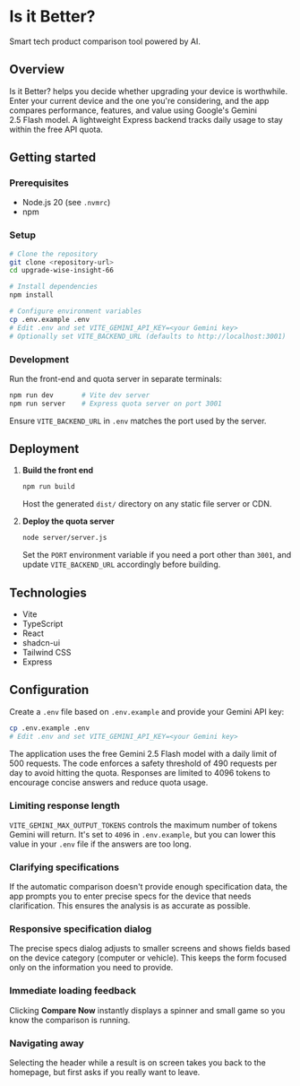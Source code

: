 # Is it Better?

Smart tech product comparison tool powered by AI.

## Overview

Is it Better? helps you decide whether upgrading your device is worthwhile. Enter your current device and the one you're considering, and the app compares performance, features, and value using Google's Gemini 2.5 Flash model. A lightweight Express backend tracks daily usage to stay within the free API quota.

## Getting started

### Prerequisites
- Node.js 20 (see `.nvmrc`)
- npm

### Setup

```sh
# Clone the repository
git clone <repository-url>
cd upgrade-wise-insight-66

# Install dependencies
npm install

# Configure environment variables
cp .env.example .env
# Edit .env and set VITE_GEMINI_API_KEY=<your Gemini key>
# Optionally set VITE_BACKEND_URL (defaults to http://localhost:3001)
```

### Development

Run the front-end and quota server in separate terminals:

```sh
npm run dev       # Vite dev server
npm run server    # Express quota server on port 3001
```

Ensure `VITE_BACKEND_URL` in `.env` matches the port used by the server.

## Deployment

1. **Build the front end**

   ```sh
   npm run build
   ```

   Host the generated `dist/` directory on any static file server or CDN.

2. **Deploy the quota server**

   ```sh
   node server/server.js
   ```

   Set the `PORT` environment variable if you need a port other than `3001`, and update `VITE_BACKEND_URL` accordingly before building.

## Technologies

- Vite
- TypeScript
- React
- shadcn-ui
- Tailwind CSS
- Express

## Configuration

Create a `.env` file based on `.env.example` and provide your Gemini API key:

```bash
cp .env.example .env
# Edit .env and set VITE_GEMINI_API_KEY=<your Gemini key>
```

The application uses the free Gemini 2.5 Flash model with a daily limit of 500 requests. The code enforces a safety threshold of 490 requests per day to avoid hitting the quota. Responses are limited to 4096 tokens to encourage concise answers and reduce quota usage.

### Limiting response length
`VITE_GEMINI_MAX_OUTPUT_TOKENS` controls the maximum number of tokens Gemini will return. It's set to `4096` in `.env.example`, but you can lower this value in your `.env` file if the answers are too long.

### Clarifying specifications
If the automatic comparison doesn't provide enough specification data, the app prompts you to enter precise specs for the device that needs clarification. This ensures the analysis is as accurate as possible.

### Responsive specification dialog
The precise specs dialog adjusts to smaller screens and shows fields based on the device category (computer or vehicle). This keeps the form focused only on the information you need to provide.

### Immediate loading feedback
Clicking **Compare Now** instantly displays a spinner and small game so you know the comparison is running.

### Navigating away
Selecting the header while a result is on screen takes you back to the homepage, but first asks if you really want to leave.

